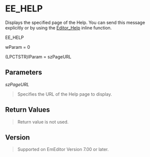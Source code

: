 # EE\_HELP

Displays the specified page of the Help. You can send this message explicitly or
by using the [Editor\_Help](../macro/editor_help) inline function.

EE\_HELP

wParam = 0

(LPCTSTR)lParam = szPageURL

## Parameters

_szPageURL_

> Specifies the URL of the Help page to display.

## Return Values

> Return value is not used.

## Version

> Supported on EmEditor Version 7.00 or later.
